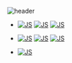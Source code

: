 ![header](https://capsule-render.vercel.app/api?type=slice&color=auto&height=300&section=header&text=nyaongkkong&fontSize=90)

- [![JS](https://img.shields.io/badge/Java-007396?style=flat-square&logo=Java&logoColor=black)](github.com/Joowon0220/TODO-List)
[![JS](https://img.shields.io/badge/Spring-6DB33F?style=flat-square&logo=Spring&logoColor=black)](github.com/Joowon0220/TODO-List)
[![JS](https://img.shields.io/badge/SpringBoot-6DB33F?style=flat-square&logo=SpringBoot&logoColor=black)](github.com/Joowon0220/TODO-List)

- [![JS](https://img.shields.io/badge/JavaScript-F7DF1E?style=flat-square&logo=JavaScript&logoColor=black)](github.com/Joowon0220/TODO-List)
[![JS](https://img.shields.io/badge/HTML5-E34F26?style=flat-square&logo=HTML5&logoColor=black)](github.com/Joowon0220/TODO-List)
[![JS](https://img.shields.io/badge/Thymeleaf-005F0F?style=flat-square&logo=Thymeleaf&logoColor=black)](github.com/Joowon0220/TODO-List)

- [![JS](https://img.shields.io/badge/Oracle-F80000?style=flat-square&logo=Oracle&logoColor=black)](github.com/Joowon0220/TODO-List)
